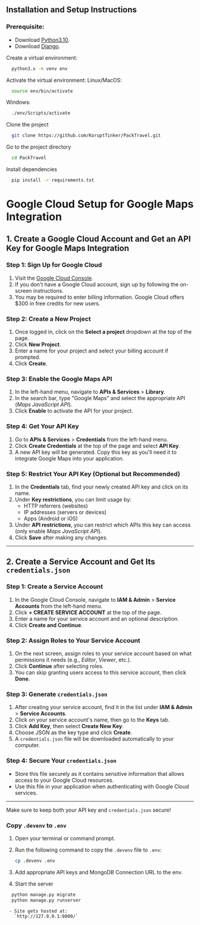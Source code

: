 ## Installation and Setup Instructions

### Prerequisite:
  - Download [Python3.10](https://www.python.org/downloads/).
  - Download [Django](https://docs.djangoproject.com/en/4.1/topics/install/).

Create a virtual environment:

```bash
  python3.x -m venv env
```

Activate the virtual environment:
Linux/MacOS:
```bash
  source env/bin/activate
```
Windows:
```bash
  ./env/Scripts/activate
```

Clone the project

```bash
  git clone https://github.com/KoruptTinker/PackTravel.git
```

Go to the project directory

```bash
  cd PackTravel
```

Install dependencies

```bash 
  pip install -r requirements.txt
```

# Google Cloud Setup for Google Maps Integration

## **1. Create a Google Cloud Account and Get an API Key for Google Maps Integration**

### Step 1: Sign Up for Google Cloud
1. Visit the [Google Cloud Console](https://console.cloud.google.com/).
2. If you don't have a Google Cloud account, sign up by following the on-screen instructions.
3. You may be required to enter billing information. Google Cloud offers $300 in free credits for new users.

### Step 2: Create a New Project
1. Once logged in, click on the **Select a project** dropdown at the top of the page.
2. Click **New Project**.
3. Enter a name for your project and select your billing account if prompted.
4. Click **Create**.

### Step 3: Enable the Google Maps API
1. In the left-hand menu, navigate to **APIs & Services** > **Library**.
2. In the search bar, type "Google Maps" and select the appropriate API (*Maps JavaScript API*).
3. Click **Enable** to activate the API for your project.

### Step 4: Get Your API Key
1. Go to **APIs & Services** > **Credentials** from the left-hand menu.
2. Click **Create Credentials** at the top of the page and select **API Key**.
3. A new API key will be generated. Copy this key as you'll need it to integrate Google Maps into your application.

### Step 5: Restrict Your API Key (Optional but Recommended)
1. In the **Credentials** tab, find your newly created API key and click on its name.
2. Under **Key restrictions**, you can limit usage by:
   - HTTP referrers (websites)
   - IP addresses (servers or devices)
   - Apps (Android or iOS)
3. Under **API restrictions**, you can restrict which APIs this key can access (only enable *Maps JavaScript API*).
4. Click **Save** after making any changes.

---

## **2. Create a Service Account and Get Its `credentials.json`**

### Step 1: Create a Service Account
1. In the Google Cloud Console, navigate to **IAM & Admin** > **Service Accounts** from the left-hand menu.
2. Click **+ CREATE SERVICE ACCOUNT** at the top of the page.
3. Enter a name for your service account and an optional description.
4. Click **Create and Continue**.

### Step 2: Assign Roles to Your Service Account
1. On the next screen, assign roles to your service account based on what permissions it needs (e.g., *Editor*, *Viewer*, etc.).
2. Click **Continue** after selecting roles.
3. You can skip granting users access to this service account, then click **Done**.

### Step 3: Generate `credentials.json`
1. After creating your service account, find it in the list under **IAM & Admin** > **Service Accounts**.
2. Click on your service account's name, then go to the **Keys** tab.
3. Click **Add Key**, then select **Create New Key**.
4. Choose JSON as the key type and click **Create**.
5. A `credentials.json` file will be downloaded automatically to your computer.

### Step 4: Secure Your `credentials.json`
- Store this file securely as it contains sensitive information that allows access to your Google Cloud resources.
- Use this file in your application when authenticating with Google Cloud services.

---

Make sure to keep both your API key and `credentials.json` secure!


### Copy `.devenv` to `.env`
1. Open your terminal or command prompt.
2. Run the following command to copy the `.devenv` file to `.env`:

   ```bash
   cp .devenv .env
3. Add appropriate API keys and MongoDB Connection URL to the env.
4. Start the server

```bash
  python manage.py migrate
  python manage.py runserver
```

     - Site gets hosted at:
       `http://127.0.0.1:8000/`
